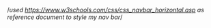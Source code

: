 /*used https://www.w3schools.com/css/css_navbar_horizontal.asp as reference document to style my nav bar*/
